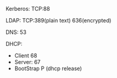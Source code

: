 Kerberos: TCP:88

LDAP: TCP:389(plain text) 636(encrypted)

DNS: 53

DHCP:

- Client 68
- Server: 67
- BootStrap P (dhcp release)